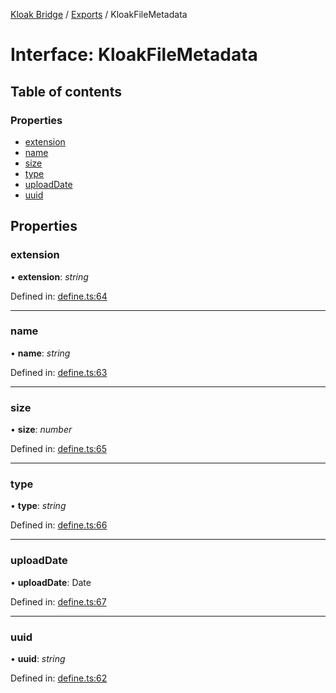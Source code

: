 [Kloak Bridge](../README.md) / [Exports](../modules.md) / KloakFileMetadata

# Interface: KloakFileMetadata

## Table of contents

### Properties

- [extension](kloakfilemetadata.md#extension)
- [name](kloakfilemetadata.md#name)
- [size](kloakfilemetadata.md#size)
- [type](kloakfilemetadata.md#type)
- [uploadDate](kloakfilemetadata.md#uploaddate)
- [uuid](kloakfilemetadata.md#uuid)

## Properties

### extension

• **extension**: *string*

Defined in: [define.ts:64](https://github.com/CoNET-project/kloak-bridge/blob/ced2477/src/define.ts#L64)

___

### name

• **name**: *string*

Defined in: [define.ts:63](https://github.com/CoNET-project/kloak-bridge/blob/ced2477/src/define.ts#L63)

___

### size

• **size**: *number*

Defined in: [define.ts:65](https://github.com/CoNET-project/kloak-bridge/blob/ced2477/src/define.ts#L65)

___

### type

• **type**: *string*

Defined in: [define.ts:66](https://github.com/CoNET-project/kloak-bridge/blob/ced2477/src/define.ts#L66)

___

### uploadDate

• **uploadDate**: Date

Defined in: [define.ts:67](https://github.com/CoNET-project/kloak-bridge/blob/ced2477/src/define.ts#L67)

___

### uuid

• **uuid**: *string*

Defined in: [define.ts:62](https://github.com/CoNET-project/kloak-bridge/blob/ced2477/src/define.ts#L62)
